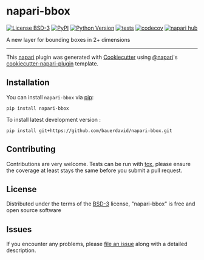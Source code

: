 # napari-bbox

[![License BSD-3](https://img.shields.io/pypi/l/napari-bbox.svg?color=green)](https://github.com/bauerdavid/napari-bbox/raw/main/LICENSE)
[![PyPI](https://img.shields.io/pypi/v/napari-bbox.svg?color=green)](https://pypi.org/project/napari-bbox)
[![Python Version](https://img.shields.io/pypi/pyversions/napari-bbox.svg?color=green)](https://python.org)
[![tests](https://github.com/bauerdavid/napari-bbox/workflows/tests/badge.svg)](https://github.com/bauerdavid/napari-bbox/actions)
[![codecov](https://codecov.io/gh/bauerdavid/napari-bbox/branch/main/graph/badge.svg)](https://codecov.io/gh/bauerdavid/napari-bbox)
[![napari hub](https://img.shields.io/endpoint?url=https://api.napari-hub.org/shields/napari-bbox)](https://napari-hub.org/plugins/napari-bbox)

A new layer for bounding boxes in 2+ dimensions

----------------------------------

This [napari] plugin was generated with [Cookiecutter] using [@napari]'s [cookiecutter-napari-plugin] template.

<!--
Don't miss the full getting started guide to set up your new package:
https://github.com/napari/cookiecutter-napari-plugin#getting-started

and review the napari docs for plugin developers:
https://napari.org/stable/plugins/index.html
-->

## Installation

You can install `napari-bbox` via [pip]:

    pip install napari-bbox



To install latest development version :

    pip install git+https://github.com/bauerdavid/napari-bbox.git


## Contributing

Contributions are very welcome. Tests can be run with [tox], please ensure
the coverage at least stays the same before you submit a pull request.

## License

Distributed under the terms of the [BSD-3] license,
"napari-bbox" is free and open source software

## Issues

If you encounter any problems, please [file an issue] along with a detailed description.

[napari]: https://github.com/napari/napari
[Cookiecutter]: https://github.com/audreyr/cookiecutter
[@napari]: https://github.com/napari
[MIT]: http://opensource.org/licenses/MIT
[BSD-3]: http://opensource.org/licenses/BSD-3-Clause
[GNU GPL v3.0]: http://www.gnu.org/licenses/gpl-3.0.txt
[GNU LGPL v3.0]: http://www.gnu.org/licenses/lgpl-3.0.txt
[Apache Software License 2.0]: http://www.apache.org/licenses/LICENSE-2.0
[Mozilla Public License 2.0]: https://www.mozilla.org/media/MPL/2.0/index.txt
[cookiecutter-napari-plugin]: https://github.com/napari/cookiecutter-napari-plugin

[file an issue]: https://github.com/bauerdavid/napari-bbox/issues

[napari]: https://github.com/napari/napari
[tox]: https://tox.readthedocs.io/en/latest/
[pip]: https://pypi.org/project/pip/
[PyPI]: https://pypi.org/
